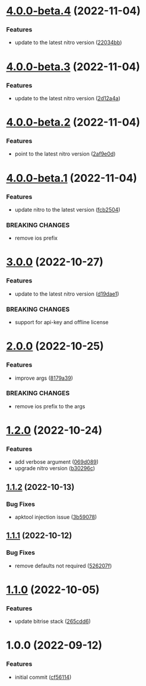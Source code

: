 # [4.0.0-beta.4](https://github.com/nitro-build/bitrise-step-nitro-ios/compare/4.0.0-beta.3...4.0.0-beta.4) (2022-11-04)


### Features

* update to the latest nitro version ([22034bb](https://github.com/nitro-build/bitrise-step-nitro-ios/commit/22034bb75b5073e7d1ec45870efb2961a11d70d4))

# [4.0.0-beta.3](https://github.com/nitro-build/bitrise-step-nitro-ios/compare/4.0.0-beta.2...4.0.0-beta.3) (2022-11-04)


### Features

* update to the latest nitro version ([2d12a4a](https://github.com/nitro-build/bitrise-step-nitro-ios/commit/2d12a4a9fefaaf534537270a6bb30a57005983a5))

# [4.0.0-beta.2](https://github.com/nitro-build/bitrise-step-nitro-ios/compare/4.0.0-beta.1...4.0.0-beta.2) (2022-11-04)


### Features

* point to the latest nitro version ([2af9e0d](https://github.com/nitro-build/bitrise-step-nitro-ios/commit/2af9e0d22698cf7cd44a26ee4c3513fa41b3803a))

# [4.0.0-beta.1](https://github.com/nitro-build/bitrise-step-nitro-ios/compare/3.0.0...4.0.0-beta.1) (2022-11-04)


### Features

* update nitro to the latest version ([fcb2504](https://github.com/nitro-build/bitrise-step-nitro-ios/commit/fcb2504ff489c0323cc33353fcea6d8c162db0bf))


### BREAKING CHANGES

* remove ios prefix

# [3.0.0](https://github.com/nitro-build/bitrise-step-nitro-ios/compare/2.0.0...3.0.0) (2022-10-27)


### Features

* update to the latest nitro version ([d19dae1](https://github.com/nitro-build/bitrise-step-nitro-ios/commit/d19dae151ec3e5a8c467e3c7afbde5fddfae0cfd))


### BREAKING CHANGES

* support for api-key and offline license

# [2.0.0](https://github.com/nitro-build/bitrise-step-nitro-ios/compare/1.2.0...2.0.0) (2022-10-25)


### Features

* improve args ([8179a39](https://github.com/nitro-build/bitrise-step-nitro-ios/commit/8179a398639c669d7734a1ec52e481e1525631e7))


### BREAKING CHANGES

* remove ios prefix to the args

# [1.2.0](https://github.com/nitro-build/bitrise-step-nitro-ios/compare/1.1.2...1.2.0) (2022-10-24)


### Features

* add verbose argument ([069d089](https://github.com/nitro-build/bitrise-step-nitro-ios/commit/069d089d7b257bb103e4330ec5ee5055ecbca7db))
* upgrade nitro version ([b30296c](https://github.com/nitro-build/bitrise-step-nitro-ios/commit/b30296cd136275753d9aaa333b97194d4e973a7f))

## [1.1.2](https://github.com/nitro-build/bitrise-step-nitro-ios/compare/1.1.1...1.1.2) (2022-10-13)


### Bug Fixes

* apktool injection issue ([3b59078](https://github.com/nitro-build/bitrise-step-nitro-ios/commit/3b590780890db9f185fb87db8dd8ed8a21fb625e))

## [1.1.1](https://github.com/nitro-build/bitrise-step-nitro-ios/compare/1.1.0...1.1.1) (2022-10-12)


### Bug Fixes

* remove defaults not required ([526207f](https://github.com/nitro-build/bitrise-step-nitro-ios/commit/526207fd7ff8cab64e9893d665857fd3c24f8741))

# [1.1.0](https://github.com/nitro-build/bitrise-step-nitro-ios/compare/1.0.0...1.1.0) (2022-10-05)


### Features

* update bitrise stack ([265cdd6](https://github.com/nitro-build/bitrise-step-nitro-ios/commit/265cdd6aaec7e78b866522b4bd8e0321f4b8cd28))

# 1.0.0 (2022-09-12)


### Features

* initial commit ([cf56114](https://github.com/nitro-build/bitrise-step-nitro-ios/commit/cf56114a159fb9a69362d2391d5b5fe20182c6d9))
